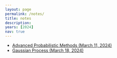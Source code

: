 ```yaml
---
layout: page
permalink: /notes/
title: notes
description:
years: [2024]
nav: true
---
```


- <a href="/assets/pdf/Advanced_Probabilistic_Methods_March_11.pdf">Advanced Probabilistic Methods (March 11, 2024)</a>
- <a href="/assets/pdf/Gaussian Process_March_18.pdf">Gaussian Process (March 18, 2024)</a>

